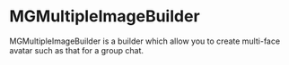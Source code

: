 MGMultipleImageBuilder
======================

MGMultipleImageBuilder is a builder which allow you to create multi-face avatar such as that for a group chat.
